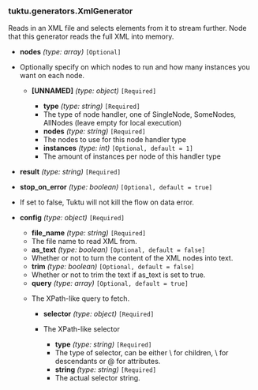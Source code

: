 ### tuktu.generators.XmlGenerator
Reads in an XML file and selects elements from it to stream further. Node that this generator reads the full XML into memory.

  * **nodes** *(type: array)* `[Optional]`
  - Optionally specify on which nodes to run and how many instances you want on each node.

    * **[UNNAMED]** *(type: object)* `[Required]`

      * **type** *(type: string)* `[Required]`
      - The type of node handler, one of SingleNode, SomeNodes, AllNodes (leave empty for local execution)

      * **nodes** *(type: string)* `[Required]`
      - The nodes to use for this node handler type

      * **instances** *(type: int)* `[Optional, default = 1]`
      - The amount of instances per node of this handler type

  * **result** *(type: string)* `[Required]`

  * **stop_on_error** *(type: boolean)* `[Optional, default = true]`
  - If set to false, Tuktu will not kill the flow on data error.

  * **config** *(type: object)* `[Required]`

    * **file_name** *(type: string)* `[Required]`
    - The file name to read XML from.

    * **as_text** *(type: boolean)* `[Optional, default = false]`
    - Whether or not to turn the content of the XML nodes into text.

    * **trim** *(type: boolean)* `[Optional, default = false]`
    - Whether or not to trim the text if as_text is set to true.

    * **query** *(type: array)* `[Optional, default = true]`
    - The XPath-like query to fetch.

      * **selector** *(type: object)* `[Required]`
      - The XPath-like selector

        * **type** *(type: string)* `[Required]`
        - The type of selector, can be either \ for children, \\ for descendants or @ for attributes.

        * **string** *(type: string)* `[Required]`
        - The actual selector string.


